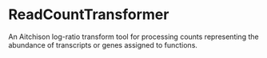 ReadCountTransformer
====================

An Aitchison log-ratio transform tool for processing counts representing the abundance of transcripts or genes assigned to functions. 
